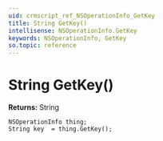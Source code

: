```yaml
---
uid: crmscript_ref_NSOperationInfo_GetKey
title: String GetKey()
intellisense: NSOperationInfo.GetKey
keywords: NSOperationInfo, GetKey
so.topic: reference
---
```


# String GetKey()

**Returns:** String

```crmscript
NSOperationInfo thing;
String key  = thing.GetKey();
```

